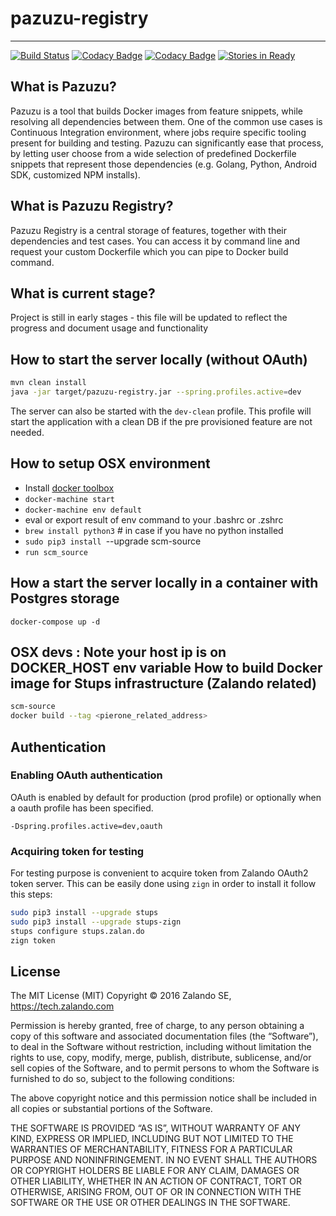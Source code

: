 # pazuzu-registry
------------------------------------------------------------

[![Build Status](https://travis-ci.org/zalando-incubator/pazuzu-registry.svg?branch=master)](https://travis-ci.org/zalando-incubator/pazuzu-registry)
[![Codacy Badge](https://api.codacy.com/project/badge/grade/018a3e5ab4bc4888aa785aa736e0aa6e)](https://www.codacy.com/app/pgronkiewicz/pazuzu-registry)
[![Codacy Badge](https://api.codacy.com/project/badge/coverage/018a3e5ab4bc4888aa785aa736e0aa6e)](https://www.codacy.com/app/Pazuzu/pazuzu-registry)
[![Stories in Ready](https://badge.waffle.io/zalando-incubator/pazuzu-registry.png?label=ready&title=Ready)](http://waffle.io/zalando-incubator/pazuzu-registry)

What is Pazuzu?
---------------
Pazuzu is a tool that builds Docker images from feature snippets, while 
resolving all dependencies between them. One of the common use cases is 
Continuous Integration environment, where jobs require specific tooling present 
for building and testing. Pazuzu can significantly ease that process, by letting user 
choose from a wide selection of predefined Dockerfile snippets that represent 
those dependencies (e.g. Golang, Python, Android SDK, customized NPM installs). 

What is Pazuzu Registry?
------------------------
Pazuzu Registry is a central storage of features, together with their 
dependencies and test cases. You can access it by command line and
request your custom Dockerfile which you can pipe to Docker build
command.

What is current stage?
----------------------
Project is still in early stages - this file will be updated to reflect the 
progress and document usage and functionality

How to start the server locally (without OAuth)
-----------------------------------------------
```bash
mvn clean install
java -jar target/pazuzu-registry.jar --spring.profiles.active=dev
```

The server can also be started with the `dev-clean` profile. This profile 
will start the application with a clean DB if the pre provisioned feature
are not needed.

How to setup OSX environment
-----------------------------
 * Install [docker toolbox](https://www.docker.com/products/docker-toolbox])
 * `docker-machine start`
 * `docker-machine env default`
 * eval or export result of env command to your .bashrc or .zshrc
 * `brew install python3` # in case if you have no python installed
 * `sudo pip3 install `--upgrade scm-source
 * `run scm_source`


How a start the server locally in a container with Postgres storage
-----------------------------------------------------------
```
docker-compose up -d
```
OSX devs : Note your host ip is on DOCKER_HOST env variable
How to build Docker image for Stups infrastructure (Zalando related)
--------------------------------------------------------------------
```bash
scm-source
docker build --tag <pierone_related_address>
```

## Authentication

### Enabling OAuth authentication

OAuth is enabled by default for production (prod profile) or optionally when a oauth profile has been specified.

```
-Dspring.profiles.active=dev,oauth
```

### Acquiring token for testing

For testing purpose is convenient to acquire token from Zalando OAuth2 token server. This can be easily done using
`zign` in order to install it follow this steps:

```bash
sudo pip3 install --upgrade stups
sudo pip3 install --upgrade stups-zign
stups configure stups.zalan.do
zign token
```

License
-------

The MIT License (MIT)
Copyright © 2016 Zalando SE, https://tech.zalando.com

Permission is hereby granted, free of charge, to any person obtaining a copy
of this software and associated documentation files (the “Software”), to deal
in the Software without restriction, including without limitation the rights
to use, copy, modify, merge, publish, distribute, sublicense, and/or sell
copies of the Software, and to permit persons to whom the Software is
furnished to do so, subject to the following conditions:

The above copyright notice and this permission notice shall be included in
all copies or substantial portions of the Software.

THE SOFTWARE IS PROVIDED “AS IS”, WITHOUT WARRANTY OF ANY KIND, EXPRESS OR
IMPLIED, INCLUDING BUT NOT LIMITED TO THE WARRANTIES OF MERCHANTABILITY,
FITNESS FOR A PARTICULAR PURPOSE AND NONINFRINGEMENT. IN NO EVENT SHALL THE
AUTHORS OR COPYRIGHT HOLDERS BE LIABLE FOR ANY CLAIM, DAMAGES OR OTHER
LIABILITY, WHETHER IN AN ACTION OF CONTRACT, TORT OR OTHERWISE, ARISING FROM,
OUT OF OR IN CONNECTION WITH THE SOFTWARE OR THE USE OR OTHER DEALINGS IN
THE SOFTWARE.
